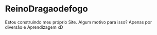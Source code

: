 # ReinoDragaodefogo
Estou construindo meu próprio Site. Algum motivo para isso? Apenas por diversão e Aprendizagem xD
